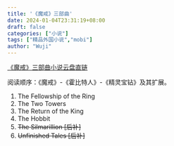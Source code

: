```yaml
---
title: '《魔戒》三部曲'
date: 2024-01-04T23:31:19+08:00
draft: false
categories: ["小说"]
tags: ["精品外国小说","mobi"]
author: "Wuji"
---
```


[《魔戒》三部曲小说云盘直链](https://www.alipan.com/s/FvCGCgbErXU/folder/6596c88ce80380f210524ff68c0388eae823928d)

<!--more-->

阅读顺序：《魔戒》-《霍比特人》-《精灵宝钻》及其扩展。
1. The Fellowship of the Ring
2. The Two Towers
3. The Return of the King
4. The Hobbit
5. ~~The Silmarillion [后补]~~
6. ~~Unfinished Tales [后补]~~


